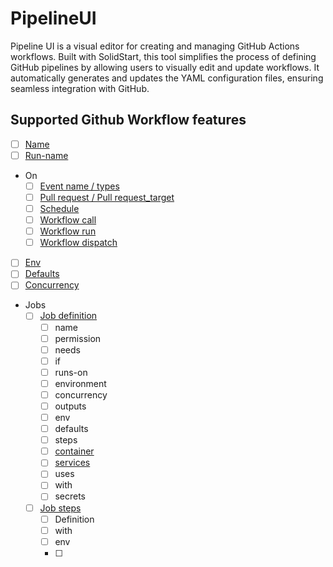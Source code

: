 # PipelineUI

Pipeline UI is a visual editor for creating and managing GitHub Actions workflows.
Built with SolidStart, this tool simplifies the process of defining GitHub pipelines
by allowing users to visually edit and update workflows. It automatically generates and
updates the YAML configuration files, ensuring seamless integration with GitHub.

## Supported Github Workflow features

- [ ] [Name](https://docs.github.com/en/actions/writing-workflows/workflow-syntax-for-github-actions#name)
- [ ] [Run-name](https://docs.github.com/en/actions/writing-workflows/workflow-syntax-for-github-actions#run-name)
- On
  - [ ] [Event name / types](https://docs.github.com/en/actions/writing-workflows/workflow-syntax-for-github-actions#onevent_nametypes)
  - [ ] [Pull request / Pull request_target](https://docs.github.com/en/actions/writing-workflows/workflow-syntax-for-github-actions#onpull_requestpull_request_targetbranchesbranches-ignore)
  - [ ] [Schedule](https://docs.github.com/en/actions/writing-workflows/workflow-syntax-for-github-actions#onschedule)
  - [ ] [Workflow call](https://docs.github.com/en/actions/writing-workflows/workflow-syntax-for-github-actions#onworkflow_call)
  - [ ] [Workflow run](https://docs.github.com/en/actions/writing-workflows/workflow-syntax-for-github-actions#onworkflow_runbranchesbranches-ignore)
  - [ ] [Workflow dispatch](https://docs.github.com/en/actions/writing-workflows/workflow-syntax-for-github-actions#onworkflow_dispatch)
- [ ] [Env](https://docs.github.com/en/actions/writing-workflows/workflow-syntax-for-github-actions#onpull_requestpull_request_targetbranchesbranches-ignore)
- [ ] [Defaults](https://docs.github.com/en/actions/writing-workflows/workflow-syntax-for-github-actions#defaults)
- [ ] [Concurrency](https://docs.github.com/en/actions/writing-workflows/workflow-syntax-for-github-actions#concurrency)
- Jobs
  - [ ] [Job definition](https://docs.github.com/en/actions/writing-workflows/workflow-syntax-for-github-actions#jobsjob_id)
    - [ ] name
    - [ ] permission
    - [ ] needs
    - [ ] if
    - [ ] runs-on
    - [ ] environment
    - [ ] concurrency
    - [ ] outputs
    - [ ] env
    - [ ] defaults
    - [ ] steps
    - [ ] [container](https://docs.github.com/en/actions/writing-workflows/workflow-syntax-for-github-actions#jobsjob_idcontainer)
    - [ ] [services](https://docs.github.com/en/actions/writing-workflows/workflow-syntax-for-github-actions#jobsjob_idservices)
    - [ ] uses
    - [ ] with
    - [ ] secrets
  - [ ] [Job steps](https://docs.github.com/en/actions/writing-workflows/workflow-syntax-for-github-actions#jobsjob_idsteps)
    - [ ] Definition
    - [ ] with
    - [ ] env
    - [ ]
